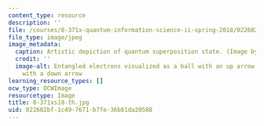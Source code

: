 ```yaml
---
content_type: resource
description: ''
file: /courses/8-371x-quantum-information-science-ii-spring-2018/022602bf1c497671b7fe36b81da20588_8-371xs18-th.jpg
file_type: image/jpeg
image_metadata:
  caption: Artistic depiction of quantum superposition state. (Image by Isaac Chuang.)
  credit: ''
  image-alt: Entangled electrons visualized as a ball with an up arrow and a ball
    with a down arrow
learning_resource_types: []
ocw_type: OCWImage
resourcetype: Image
title: 8-371xs18-th.jpg
uid: 022602bf-1c49-7671-b7fe-36b81da20588
---
```

